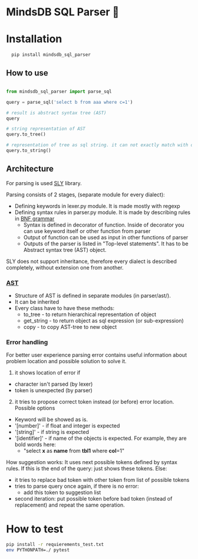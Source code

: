 # MindsDB SQL Parser 🚧


# Installation

```
  pip install mindsdb_sql_parser
```

## How to use

```python

from mindsdb_sql_parser import parse_sql

query = parse_sql('select b from aaa where c=1')

# result is abstract syntax tree (AST) 
query

# string representation of AST
query.to_tree()

# representation of tree as sql string. it can not exactly match with original sql
query.to_string()

```

## Architecture

For parsing is used [SLY](https://sly.readthedocs.io/en/latest/sly.html) library.

Parsing consists of 2 stages, (separate module for every dialect): 
- Defining keywords in lexer.py module. It is made mostly with regexp 
- Defining syntax rules in parser.py module. It is made by describing rules in [BNF grammar](https://en.wikipedia.org/wiki/Backus%E2%80%93Naur_form)
  - Syntax is defined in decorator of function. Inside of decorator you can use keyword itself or other function from parser
  - Output of function can be used as input in other functions of parser
  - Outputs of the parser is listed in "Top-level statements". It has to be Abstract syntax tree (AST) object.

SLY does not support inheritance, therefore every dialect is described completely, without extension one from another.  

### [AST](https://en.wikipedia.org/wiki/Abstract_syntax_tree)
- Structure of AST is defined in separate modules (in parser/ast/).
- It can be inherited
- Every class have to have these methods:
  - to_tree - to return hierarchical representation of object
  - get_string - to return object as sql expression (or sub-expression)
  - copy - to copy AST-tree to new object

### Error handling

For better user experience parsing error contains useful information about problem location and possible solution to solve it. 
1. it shows location of error if 
  - character isn't parsed (by lexer)
  - token is unexpected (by parser)
2. it tries to propose correct token instead (or before) error location. Possible options
  - Keyword will be showed as is.
  - '[number]' - if float and integer is expected
  - '[string]' - if string is expected
  - '[identifier]' - if name of the objects is expected. For example, they are bold words here:
    - "select **x** as **name** from **tbl1** where **col**=1"

How suggestion works:
It uses next possible tokens defined by syntax rules.
If this is the end of the query: just shows these tokens.
Else:
- it tries to replace bad token with other token from list of possible tokens
- tries to parse query once again, if there is no error:
  - add this token to suggestion list
- second iteration: put possible token before bad token (instead of replacement) and repeat the same operation.


# How to test

```bash
pip install -r requierements_test.txt
env PYTHONPATH=./ pytest
```

